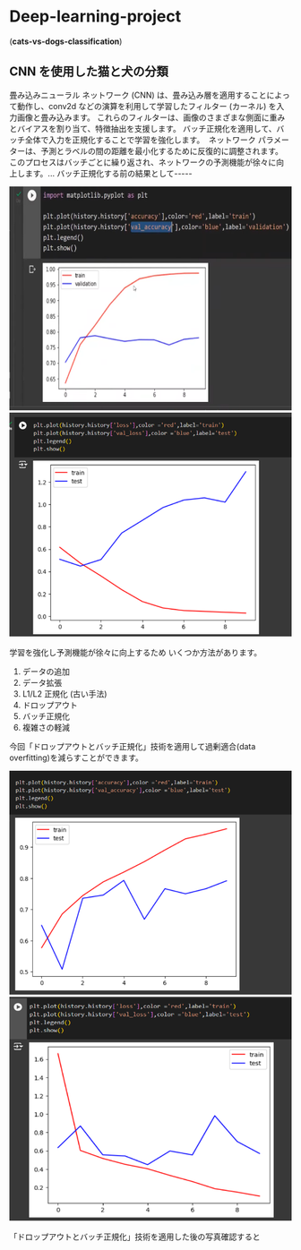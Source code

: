 # Deep-learning-project
(**cats-vs-dogs-classification**)

## CNN を使用した猫と犬の分類

畳み込みニューラル ネットワーク (CNN) は、畳み込み層を適用することによって動作し、conv2d などの演算を利用して学習したフィルター (カーネル) を入力画像と畳み込みます。 これらのフィルターは、画像のさまざまな側面に重みとバイアスを割り当て、特徴抽出を支援します。
バッチ正規化を適用して、バッチ全体で入力を正規化することで学習を強化します。 
 ネットワーク パラメーターは、予測とラベルの間の距離を最小化するために反復的に調整されます。 このプロセスはバッチごとに繰り返され、ネットワークの予測機能が徐々に向上します。...
 バッチ正規化する前の結果として-----
 
<img src="old_val_accuracy.png" height="400px" width ="550px">　
<img src="old loss_accuracy.png" height="400px" width ="550px">　

学習を強化し予測機能が徐々に向上するため いくつか方法があります。


1) データの追加
2) データ拡張
3) L1/L2 正規化 (古い手法)
4) ドロップアウト
5) バッチ正規化
6) 複雑さの軽減

今回「ドロップアウトとバッチ正規化」技術を適用して過剰適合(data overfitting)を減らすことができます。

<img src="new val_accuracy.png" height="400px" width ="550px">　
<img src="new loss_accuracy.png" height="400px" width ="550px">　

「ドロップアウトとバッチ正規化」技術を適用した後の写真確認すると
